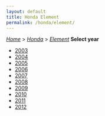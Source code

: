 ```yaml
---
layout: default
title: Honda Element
permalink: /honda/element/
---
```

[*Home*](/) > [*Honda*](/honda/) > [*Element*](/honda/element/)
**Select year**
- [2003](/honda/element/2003/)
- [2004](/honda/element/2004/)
- [2005](/honda/element/2005/)
- [2006](/honda/element/2006/)
- [2007](/honda/element/2007/)
- [2008](/honda/element/2008/)
- [2009](/honda/element/2009/)
- [2010](/honda/element/2010/)
- [2011](/honda/element/2011/)
- [2012](/honda/element/2012/)